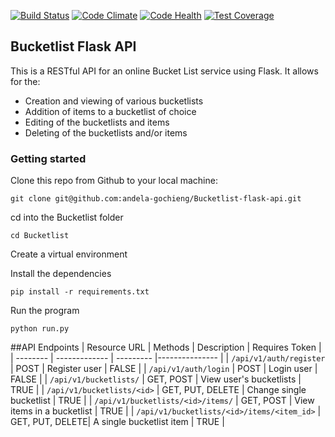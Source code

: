 [![Build Status](https://travis-ci.org/andela-gochieng/Bucketlist-flask-api.svg?branch=develop)](https://travis-ci.org/andela-gochieng/Bucketlist-flask-api)
[![Code Climate](https://codeclimate.com/github/andela-gochieng/Bucketlist-flask-api/badges/gpa.svg)](https://codeclimate.com/github/andela-gochieng/Bucketlist-flask-api)
[![Code Health](https://landscape.io/github/andela-gochieng/Bucketlist-flask-api/develop/landscape.svg?style=flat)](https://landscape.io/github/andela-gochieng/Bucketlist-flask-api/develop)
[![Test Coverage](https://codeclimate.com/github/andela-gochieng/Bucketlist-flask-api/badges/coverage.svg)](https://codeclimate.com/github/andela-gochieng/Bucketlist-flask-api/coverage)
## Bucketlist Flask API
This is a RESTful API for an online Bucket List service using Flask.
It allows for the:
* Creation and viewing of various bucketlists
* Addition of items to a bucketlist of choice
* Editing of the bucketlists and items
* Deleting of the bucketlists and/or items

### Getting started
Clone this repo from Github to your local machine:
```
git clone git@github.com:andela-gochieng/Bucketlist-flask-api.git
```
cd into the Bucketlist folder
```
cd Bucketlist
```
Create a virtual environment

Install the dependencies
```
pip install -r requirements.txt
```
Run the program
```
python run.py 
```
##API Endpoints
| Resource URL | Methods | Description | Requires Token |
| -------- | ------------- | --------- |--------------- |
| `/api/v1/auth/register` | POST  | Register user | FALSE |
|  `/api/v1/auth/login` | POST | Login user | FALSE |
| `/api/v1/bucketlists/` | GET, POST | View user's bucketlists | TRUE |
| `/api/v1/bucketlists/<id>` | GET, PUT, DELETE | Change single bucketlist | TRUE |
| `/api/v1/bucketlists/<id>/items/` | GET, POST | View items in a bucketlist | TRUE |
| `/api/v1/bucketlists/<id>/items/<item_id>` | GET, PUT, DELETE| A single bucketlist item | TRUE |
